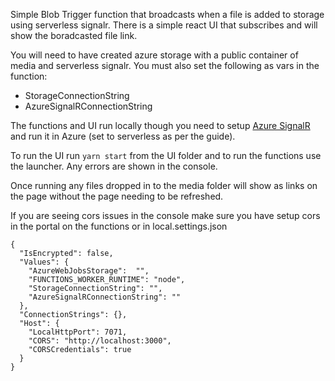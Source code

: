 Simple Blob Trigger function that broadcasts when a file is added to storage using serverless signalr. There is a simple react UI that subscribes and will show the boradcasted file link.

You will need to have created azure storage with a public container of media and serverless signalr. You must also set the following as vars in the function:

* StorageConnectionString  
* AzureSignalRConnectionString  

The functions and UI run locally though you need to setup [Azure SignalR](https://docs.microsoft.com/en-us/azure/azure-signalr/signalr-quickstart-azure-functions-javascript#create-an-azure-signalr-service-instance) and run it in Azure (set to serverless as per the guide). 

To run the UI run `yarn start` from the UI folder and to run the functions use the launcher. Any errors are shown in the console.

Once running any files dropped in to the media folder will show as links on the page without the page needing to be refreshed.

If you are seeing cors issues in the console make sure you have setup cors in the portal on the functions or  in local.settings.json 

```
{
  "IsEncrypted": false,
  "Values": {
    "AzureWebJobsStorage":  "",
    "FUNCTIONS_WORKER_RUNTIME": "node",
    "StorageConnectionString": "",
    "AzureSignalRConnectionString": ""
  },
  "ConnectionStrings": {},
  "Host": {
    "LocalHttpPort": 7071,
    "CORS": "http://localhost:3000",
    "CORSCredentials": true
  }
}
```
